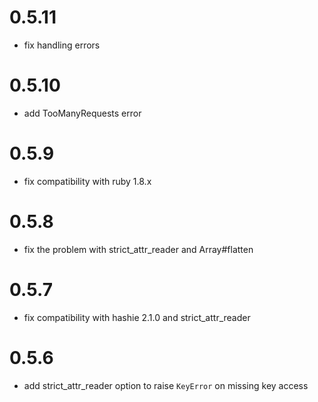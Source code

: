 # 0.5.11

 * fix handling errors

# 0.5.10

 * add TooManyRequests error

# 0.5.9

 * fix compatibility with ruby 1.8.x

# 0.5.8

 * fix the problem with strict_attr_reader and Array#flatten

# 0.5.7

 * fix compatibility with hashie 2.1.0 and strict_attr_reader

# 0.5.6

 * add strict_attr_reader option to raise `KeyError` on missing key access
